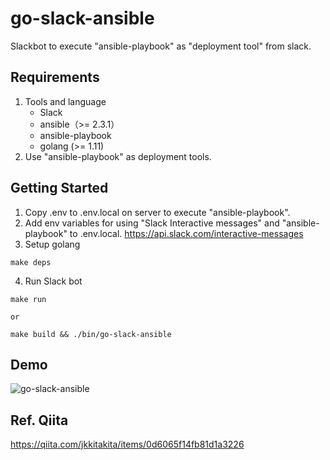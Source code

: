 # go-slack-ansible

Slackbot to execute "ansible-playbook" as "deployment tool" from slack.

## Requirements

1. Tools and language
   - Slack
   - ansible（>= 2.3.1）
   - ansible-playbook
   - golang (>= 1.11)
2. Use "ansible-playbook" as deployment tools.

## Getting Started

1. Copy .env to .env.local on server to execute "ansible-playbook".
2. Add env variables for using "Slack Interactive messages" and "ansible-playbook" to .env.local.
https://api.slack.com/interactive-messages
3. Setup golang
```
make deps
```
4. Run Slack bot
```
make run

or

make build && ./bin/go-slack-ansible
```

## Demo

![go-slack-ansible](https://user-images.githubusercontent.com/11452854/51100891-82d9b480-181b-11e9-90ad-55efa5502dd8.gif)

## Ref. Qiita
https://qiita.com/jkkitakita/items/0d6065f14fb81d1a3226
